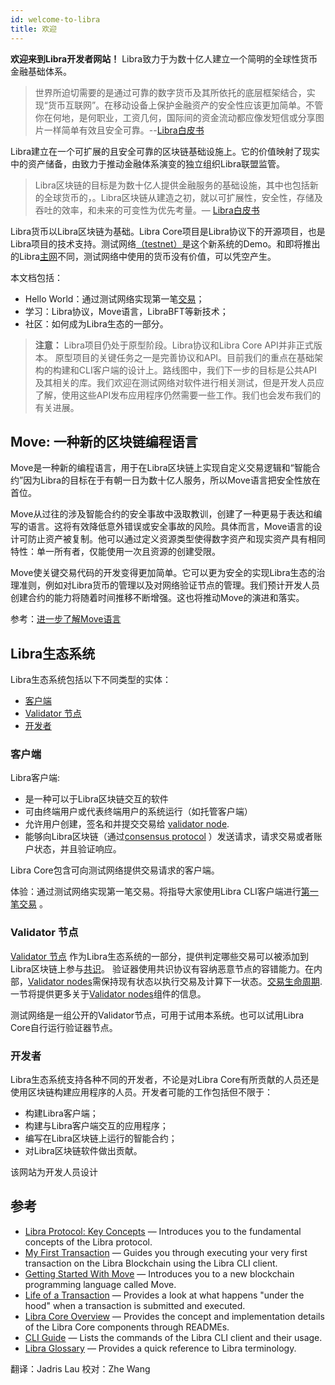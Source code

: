 ```yaml
---
id: welcome-to-libra
title: 欢迎
---
```


**欢迎来到Libra开发者网站！** Libra致力于为数十亿人建立一个简明的全球性货币金融基础体系。

> 世界所迫切需要的是通过可靠的数字货币及其所依托的底层框架结合，实现“货币互联网”。在移动设备上保护金融资产的安全性应该更加简单。不管你在何地，是何职业，工资几何，国际间的资金流动都应像发短信或分享图片一样简单有效且安全可靠。--[Libra白皮书](https://libra.org/en-us/whitepaper)

Libra建立在一个可扩展的且安全可靠的区块链基础设施上。它的价值映射了现实中的资产储备，由致力于推动金融体系演变的独立组织Libra联盟监管。

> Libra区块链的目标是为数十亿人提供金融服务的基础设施，其中也包括新的全球货币的，。Libra区块链从建造之初，就以可扩展性，安全性，存储及吞吐的效率，和未来的可变性为优先考量。— [Libra白皮书](https://libra.org/en-us/whitepaper)

Libra货币以Libra区块链为基础。Libra Core项目是Libra协议下的开源项目，也是Libra项目的技术支持。测试网络[（testnet）](reference/glossary.md#testnet)是这个新系统的Demo。和即将推出的Libra[主网](reference/glossary.md#mainnet)不同，测试网络中使用的货币没有价值，可以凭空产生。

本文档包括：

* Hello World：通过测试网络实现第一笔[交易](my-first-transaction.md)；
* 学习：Libra协议，Move语言，LibraBFT等新技术；
* 社区：如何成为Libra生态的一部分。

<blockquote class="block_note">

**注意：** Libra项目仍处于原型阶段。Libra协议和Libra Core API并非正式版本。
原型项目的关键任务之一是完善协议和API。目前我们的重点在基础架构的构建和CLI客户端的设计上。路线图中，我们下一步的目标是公共API及其相关的库。我们欢迎在测试网络对软件进行相关测试，但是开发人员应了解，使用这些API发布应用程序仍然需要一些工作。我们也会发布我们的有关进展。
</blockquote>

## Move: 一种新的区块链编程语言

Move是一种新的编程语言，用于在Libra区块链上实现自定义交易逻辑和“智能合约”因为Libra的目标在于有朝一日为数十亿人服务，所以Move语言把安全性放在首位。

Move从过往的涉及智能合约的安全事故中汲取教训，创建了一种更易于表达和编写的语言。这将有效降低意外错误或安全事故的风险。具体而言，Move语言的设计可防止资产被复制。他可以通过定义资源类型使得数字资产和现实资产具有相同特性：单一所有者，仅能使用一次且资源的创建受限。

Move使关键交易代码的开发变得更加简单。它可以更为安全的实现Libra生态的治理准则，例如对Libra货币的管理以及对网络验证节点的管理。我们预计开发人员创建合约的能力将随着时间推移不断增强。这也将推动Move的演进和落实。

参考：[进一步了解Move语言](move-overview.md)


## Libra生态系统

Libra生态系统包括以下不同类型的实体：

* [客户端](#clients)
* [Validator 节点](#validator-nodes)
* [开发者](#developers)

### 客户端

Libra客户端:

* 是一种可以于Libra区块链交互的软件 
* 可由终端用户或代表终端用户的系统运行（如托管客户端） 
* 允许用户创建，签名和并提交交易给 [validator node](reference/glossary.md#validator-node).
* 能够向Libra区块链（通过[consensus protocol](reference/glossary.md#consensus-protocol) ）发送请求，请求交易或者账户状态，并且验证响应。

Libra Core包含可向测试网络提供交易请求的客户端。

体验：通过测试网络实现第一笔交易。将指导大家使用Libra CLI客户端进行[第一笔交易](my-first-transaction.md) 。

### Validator 节点  

[Validator 节点](reference/glossary.md#validator-node) 作为Libra生态系统的一部分，提供判定哪些交易可以被添加到Libra区块链上参与[共识](reference/glossary.md#consensus-protocol)。
验证器使用共识协议有容纳恶意节点的容错能力。在内部，[Validator nodes](reference/glossary.md#validator-node)需保持现有状态以执行交易及计算下一状态。[交易生命周期](life-of-a-transaction).一节将提供更多关于[Validator nodes](reference/glossary.md#validator-node)组件的信息。
 
测试网络是一组公开的Validator节点，可用于试用本系统。也可以试用Libra Core自行运行验证器节点。

### 开发者

Libra生态系统支持各种不同的开发者，不论是对Libra Core有所贡献的人员还是使用区块链构建应用程序的人员。开发者可能的工作包括但不限于： 
* 构建Libra客户端；
* 构建与Libra客户端交互的应用程序；
* 编写在Libra区块链上运行的智能合约；
* 对Libra区块链软件做出贡献。

该网站为开发人员设计

## 参考

* [Libra Protocol: Key Concepts](libra-protocol.md) &mdash; Introduces you to the fundamental concepts of the Libra protocol.
* [My First Transaction](my-first-transaction.md) &mdash; Guides you through executing your very first transaction on the Libra Blockchain using the Libra CLI client.
* [Getting Started With Move](move-overview.md) &mdash; Introduces you to a new blockchain programming language called Move.
* [Life of a Transaction](life-of-a-transaction.md) &mdash; Provides a look at what happens "under the hood" when a transaction is submitted and executed.
* [Libra Core Overview](libra-core-overview.md) &mdash; Provides the concept and implementation details of the Libra Core components through READMEs.
* [CLI Guide](reference/libra-cli.md) &mdash; Lists the commands of the Libra CLI client and their usage.
* [Libra Glossary](reference/glossary.md) &mdash; Provides a quick reference to Libra terminology.

翻译：Jadris Lau 校对：Zhe Wang